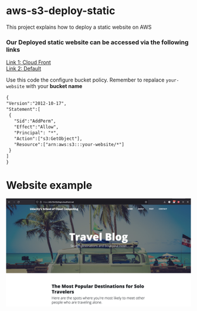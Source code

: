 # aws-s3-deploy-static

This project explains how to deploy a static website on AWS

### Our Deployed static website can be accessed via the following links

[Link 1: Cloud Front](https://d2c13m1jfy0sgt.cloudfront.net)<br>
[Link 2: Default](http://udacity-edwards.s3-website-us-east-1.amazonaws.com)

Use this code the configure bucket policy. Remember to repalace `your-website` with your **bucket name**

```
{
"Version":"2012-10-17",
"Statement":[
 {
   "Sid":"AddPerm",
   "Effect":"Allow",
   "Principal": "*",
   "Action":["s3:GetObject"],
   "Resource":["arn:aws:s3:::your-website/*"]
 }
]
}
```

# Website example

![website Image](web-sample.png)

